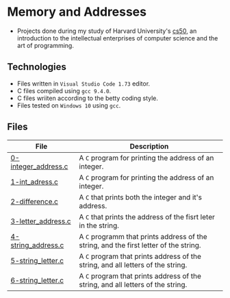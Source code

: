 # Memory and Addresses

- Projects done during my study of Harvard University's [cs50](https://learning.edx.org/course/course-v1:HarvardX+CS50+X/block-v1:HarvardX+CS50+X+type@sequential+block@3c550787b1d1470bbdba91d14392bd43/block-v1:HarvardX+CS50+X+type@vertical+block@ffc346411661409a901306ca7c2b7b54), an introduction to the intellectual enterprises of computer science and the art of programming. 

## Technologies
- Files written in ```Visual Studio Code 1.73``` editor. 
- C files compiled using ```gcc 9.4.0```.
- C files wriiten according to the betty coding style. 
- Files tested on ```Windows 10``` using ```gcc```.

## Files

| File | Description |
| ---  | --- |
|[0-integer_address.c](0-integer_address.c)|A ```C``` program for printing the address of an integer.|
|[1-int_adress.c](1-int_adress.c)|A ```C``` program for printing the address of an integer.|
|[2-difference.c](2-difference.c)|A  ```C``` that prints both the integer and it's address.|
|[3-letter_address.c](3-letter_address.c)| A ```C``` that prints the address of the fisrt leter in the string.|
|[4-string_address.c](4-string_address.c)| A ```C``` programm that prints address of the string, and the first letter of the string.|
|[5-string_letter.c](5-string_letter.c)|A ```C``` program that prints address of the string, and all letters of the string.|
|[6-string_letter.c](6-string_letter.c)|A ```C``` program that prints address of the string, and all letters of the string.|

